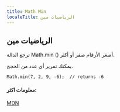 ```yaml
---
title: Math Min
localeTitle: الرياضيات مين
---
```

## الرياضيات مين

ترجع الدالة Math.min () أصغر الأرقام صفر أو أكثر.

يمكنك تمرير أي عدد من الحجج.

 `Math.min(7, 2, 9, -6); 
 // returns -6 
` 

#### معلومات اكثر:

[MDN](https://developer.mozilla.org/en-US/docs/Web/JavaScript/Reference/Global_Objects/Math/min)